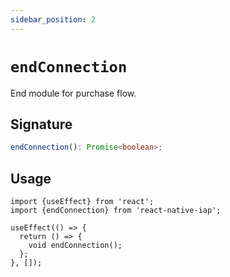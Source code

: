 ```yaml
---
sidebar_position: 2
---
```


# `endConnection`

End module for purchase flow.

## Signature

```ts
endConnection(): Promise<boolean>;
```

## Usage

```tsx
import {useEffect} from 'react';
import {endConnection} from 'react-native-iap';

useEffect(() => {
  return () => {
    void endConnection();
  };
}, []);
```
